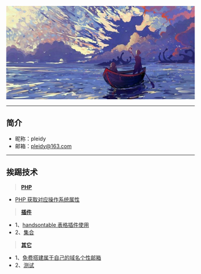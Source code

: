 ![](ht.jpg)

---
## 简介

- 昵称：pleidy
- 邮箱：pleidy@163.com

---

## 挨踢技术


> **[PHP](/note/php/README.md)**
- [PHP 获取对应操作系统属性](/note/php/1_system.md)

> **[插件](/note/plug/README.md)**
- 1、[handsontable 表格插件使用](/note/plug/handsontable.md)
- 2、[集合](/note/plug/a.md)

> **[其它](/note/mixed/README.md)**
- 1、[免费搭建属于自己的域名个性邮箱](/note/mixed/email1.md)
- 2、[测试](/note/mixed/t1.html)



